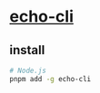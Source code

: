 # [echo-cli](https://github.com/iamakulov/echo-cli)

## install

```sh
# Node.js
pnpm add -g echo-cli
```
